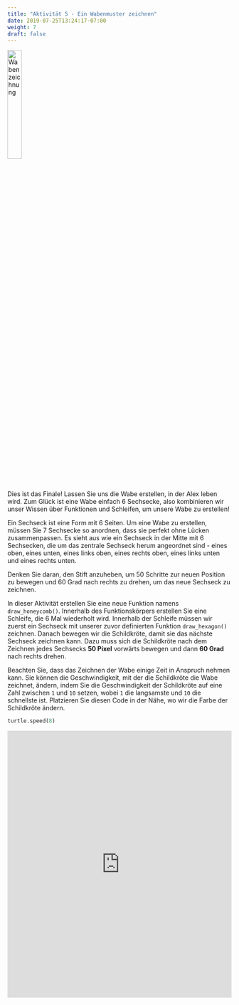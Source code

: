 ```yaml
---
title: "Aktivität 5 - Ein Wabenmuster zeichnen"
date: 2019-07-25T13:24:17-07:00
weight: 7
draft: false
---
```


<img src="../media/bee_honeycomb.png" alt="Wabenzeichnung" width="25%" />

Dies ist das Finale! Lassen Sie uns die Wabe erstellen, in der Alex leben wird. Zum Glück ist eine Wabe einfach 6 Sechsecke, also kombinieren wir unser Wissen über Funktionen und Schleifen, um unsere Wabe zu erstellen!

Ein Sechseck ist eine Form mit 6 Seiten. Um eine Wabe zu erstellen, müssen Sie 7 Sechsecke so anordnen, dass sie perfekt ohne Lücken zusammenpassen. Es sieht aus wie ein Sechseck in der Mitte mit 6 Sechsecken, die um das zentrale Sechseck herum angeordnet sind - eines oben, eines unten, eines links oben, eines rechts oben, eines links unten und eines rechts unten.

Denken Sie daran, den Stift anzuheben, um 50 Schritte zur neuen Position zu bewegen und 60 Grad nach rechts zu drehen, um das neue Sechseck zu zeichnen.

In dieser Aktivität erstellen Sie eine neue Funktion namens `draw_honeycomb()`. Innerhalb des Funktionskörpers erstellen Sie eine Schleife, die 6 Mal wiederholt wird. Innerhalb der Schleife müssen wir zuerst ein Sechseck mit unserer zuvor definierten Funktion `draw_hexagon()` zeichnen. Danach bewegen wir die Schildkröte, damit sie das nächste Sechseck zeichnen kann. Dazu muss sich die Schildkröte nach dem Zeichnen jedes Sechsecks **50 Pixel** vorwärts bewegen und dann **60 Grad** nach rechts drehen.

Beachten Sie, dass das Zeichnen der Wabe einige Zeit in Anspruch nehmen kann. Sie können die Geschwindigkeit, mit der die Schildkröte die Wabe zeichnet, ändern, indem Sie die Geschwindigkeit der Schildkröte auf eine Zahl zwischen `1` und `10` setzen, wobei `1` die langsamste und `10` die schnellste ist. Platzieren Sie diesen Code in der Nähe, wo wir die Farbe der Schildkröte ändern.

``` python
turtle.speed(8)
```

<iframe src="https://trinket.io/embed/python/d83811c24a" width="100%" height="600" frameborder="0" marginwidth="0" marginheight="0" allowfullscreen></iframe>